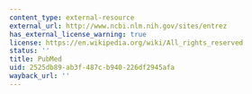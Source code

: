 ```yaml
---
content_type: external-resource
external_url: http://www.ncbi.nlm.nih.gov/sites/entrez
has_external_license_warning: true
license: https://en.wikipedia.org/wiki/All_rights_reserved
status: ''
title: PubMed
uid: 2525db89-ab3f-487c-b940-226df2945afa
wayback_url: ''
---
```

